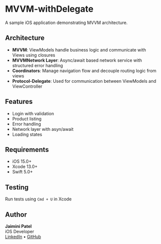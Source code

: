 # MVVM-withDelegate

A sample iOS application demonstrating MVVM architecture.

## Architecture
- **MVVM**: ViewModels handle business logic and communicate with Views using closures
- **MVVMNetwork Layer**: Async/await based network service with structured error handling
- **Coordinators**: Manage navigation flow and decouple routing logic from views
- **Protocol-Delegate**: Used for communication between ViewModels and ViewController

## Features

- Login with validation
- Product listing
- Error handling
- Network layer with asyn/await
- Loading states

## Requirements

- iOS 15.0+
- Xcode 13.0+
- Swift 5.0+


## Testing

Run tests using `Cmd + U` in Xcode 

## Author

**Jaimini Patel**  
iOS Developer  
[LinkedIn](https://www.linkedin.com/in/jaimini-patel-225615160/) • [GitHub](https://github.com/jaiminipatel)
